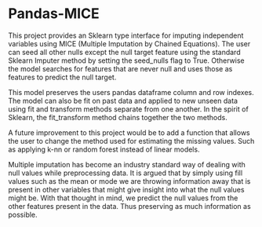 # Pandas-MICE

This project provides an Sklearn type interface for imputing independent variables using MICE (Multiple Imputation by Chained Equations). The user can seed all other nulls except the null target feature using the standard Sklearn Imputer method by setting the seed_nulls flag to True. Otherwise the model searches for features that are never null and uses those as features to predict the null target.

This model preserves the users pandas dataframe column and row indexes. The model can also be fit on past data and applied to new unseen data using fit and transform methods separate from one another. In the spirit of Sklearn, the fit_transform method chains together the two methods.

A future improvement to this project would be to add a function that allows the user to change the method used for estimating the missing values. Such as applying k-nn or random forest instead of linear models.

Multiple imputation has become an industry standard way of dealing with null values while preprocessing data. It is argued that by simply using fill values such as the mean or mode we are throwing information away that is present in other variables that might give insight into what the null values might be. With that thought in mind, we predict the null values from the other features present in the data. Thus preserving as much information as possible.
